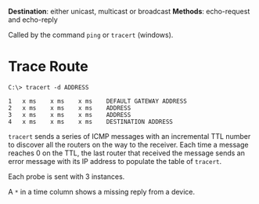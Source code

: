 **Destination**: either unicast, multicast or broadcast
**Methods**: echo-request and echo-reply

Called by the command `ping` or `tracert` (windows).

# Trace Route

```prompt
C:\> tracert -d ADDRESS

1	x ms	x ms	x ms	DEFAULT GATEWAY ADDRESS
2	x ms	x ms	x ms	ADDRESS
3	x ms	x ms	x ms	ADDRESS
4	x ms	x ms	x ms	DESTINATION ADDRESS
```

`tracert` sends a series of ICMP messages with an incremental TTL number to discover all the routers on the way to the receiver.
Each time a message reaches 0 on the TTL, the last router that received the message sends an error message with its IP address to populate the table of `tracert`.

Each probe is sent with 3 instances.

A `*` in a time column shows a missing reply from a device.

